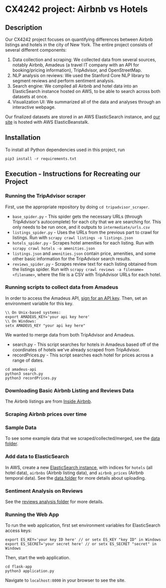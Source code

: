 # CX4242 project: Airbnb vs Hotels

## Description
Our CX4242 project focuses on quantifying differences between Airbnb listings and hotels in the city of New York. The entire project consists of several different components:
1. Data collection and scraping: We collected data from several sources, notably Airbnb, Amadeus (a travel IT company with an API for booking/pricing information), TripAdvisor, and OpenStreetMap. 
2. NLP analysis on reviews: We used the Stanford Core NLP library to segment reviews and perform sentiment analysis.
3. Search engine: We compiled all Airbnb and hotel data into an ElasticSearch instance hosted on AWS, to be able to search across both datasets at once.
4. Visualization UI: We summarized all of the data and analyses through an interactive webpage. 

Our finalized datasets are stored in an AWS ElasticSearch instance, and [our site](http://airbnb-vs-hotels.mgejdapexj.us-east-1.elasticbeanstalk.com/) is hosted with AWS ElasticBeanstalk.

## Installation
To install all Python dependencies used in this project, run
```
pip3 install -r requirements.txt
```

## Execution - Instructions for Recreating our Project

### Running the TripAdvisor scraper
First, use the appropriate repository by doing `cd tripadvisor_scraper`.
* `base_spider.py` - This spider gets the necessary URLs (through TripAdvisor's autocomplete) for each city that we are searching for. This only needs to be run once, and it outputs to `intermediate/urls.csv`
* `listings_spider.py` - Uses the URLs from the previous part to crawl for listings. Run with `scrapy crawl listings -o listings.json`
* `hotels_spider.py` - Scrapes hotel amenities for each listing. Run with `scrapy crawl hotels -o amenities.json` 
* `listings.json` and `amenities.json` contain price, amenities, and some other basic information for the TripAdvisor search results. 
* `reviews_spider.py` - Scrapes review text for each listing obtained from the listings spider. Run with `scrapy crawl reviews -a filename=<filename>`, where the file is a CSV with TripAdvisor URLs for each hotel. 

### Running scripts to collect data from Amadeus
In order to access the Amadeus API, [sign for an API key](https://sandbox.amadeus.com/api-catalog). Then, set an environment variable for this key. 
```
\\ On Unix-based systems:
export AMADEUS_KEY='your api key here'
\\ On Windows:
setx AMADEUS_KEY "your api key here"
``` 
We wanted to merge data from both TripAdvisor and Amadeus.
* search.py - This script searches for hotels in Amadeus based off of the coordinates of hotels we've already scraped from TripAdvisor. 
* recordPrices.py - This script searches each hotel for prices across a range of dates. 
```
cd amadeus-api
python3 search.py
python3 recordPrices.py
```

### Downloading Basic Airbnb Listing and Reviews Data
The Airbnb listings are from [Inside Airbnb](http://insideairbnb.com/get-the-data.html).

### Scraping Airbnb prices over time

### Sample Data
To see some example data that we scraped/collected/merged, see the [data folder](https://github.com/kexin-zhang/airbnb-vs-hotels/tree/master/data).

### Add data to ElasticSearch
In AWS, create a new [ElasticSearch instance](https://aws.amazon.com/elasticsearch-service/), with indices for `hotels` (all hotel data), `airbnbs` (Airbnb listing data), and `airbnb_prices` (Airbnb temporal data). See the [data folder](https://github.com/kexin-zhang/airbnb-vs-hotels/tree/master/data) for more details about uploading.

### Sentiment Analysis on Reviews
See the [reviews analysis folder](https://github.com/kexin-zhang/airbnb-vs-hotels/tree/master/reviews-nlp) for more details.

### Running the Web App
To run the web application, first set environment variables for ElasticSearch access keys:
```
export ES_KEY='your key ID here' // or setx ES_KEY "key ID" in Windows
export ES_SECRET='your secret here' // or setx ES_SECRET "secret" in Windows
```

Then, start the web application.
```
cd flask-app
python3 application.py
```
Navigate to `localhost:8000` in your browser to see the site. 

